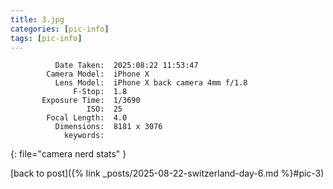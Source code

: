 ```yaml
---
title: 3.jpg
categories: [pic-info]
tags: [pic-info]
---
```


```text
          Date Taken:  2025:08:22 11:53:47
        Camera Model:  iPhone X
          Lens Model:  iPhone X back camera 4mm f/1.8
              F-Stop:  1.8
       Exposure Time:  1/3690
                 ISO:  25
        Focal Length:  4.0
          Dimensions:  8181 x 3076
            keywords:  
```
{: file="camera nerd stats" }

[back to post]({% link _posts/2025-08-22-switzerland-day-6.md %}#pic-3)